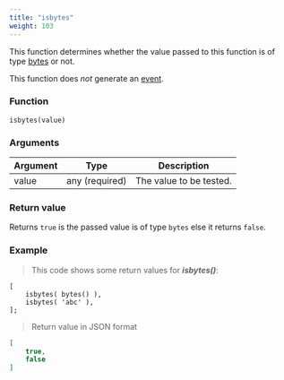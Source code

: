 ```yaml
---
title: "isbytes"
weight: 103
---
```


This function determines whether the value passed to this function
is of type [bytes](../../data-types/bytes) or not.

This function does *not* generate an [event](../../overview/events).

### Function

`isbytes(value)`

### Arguments

Argument | Type | Description
-------- | ---- | -----------
value | any (required) | The value to be tested.

### Return value

Returns `true` is the passed value is of type `bytes` else it returns `false`.

### Example

> This code shows some return values for ***isbytes()***:

```thingsdb,json_response
[
    isbytes( bytes() ),
    isbytes( 'abc' ),
];
```

> Return value in JSON format

```json
[
    true,
    false
]
```
